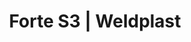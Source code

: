 ---
Link: "file:/Users/vinayakpatel/Downloads/www.weldplast.cz/forte-s3"
product_name: "FORTE S33 x 400 V / 10 kW, 16A, 5P zástrčka"
product_id: "Obj. číslo:102.027"
title: "Forte S3 | Weldplast"
product_desc: "Nejvýkonnější ruční přístroj od firmy Leister. Vhodný především pro bezplamenné smršťování obalů palet a neskladného zboží.Nejvýkonnější bezplamenný přístroj pro smršťování obalů paletRovnoměrné smrštěníPoužitelný i ve velmi stísněných uzavřených prostorechIntegrovaný podstavec"
product_specs: "Značka konformity, Značka schválení, Třída ochrany II, NapětíV~3 x 400, PříkonW10000, FrekvenceHz50 / 60, Max. teplota°C650, Průtok vzduchul/min1000, Statický tlakPa1200 (12mbar), Úroveň hlučnosti LpAdB76, Rozměry (D x Š x V)mm390 x 132 x 215, Hmotnostkg4,4 (bez kabelu 10 m), Druh certifikaceCCA"
product_downloads: "FORTE S3 - manuál SK																								stáhnout																								, FORTE S3 - produktový list																								stáhnout																								, FORTE S3 - manuál CZ																								stáhnout																								"
href: "https://www.weldplast.cz/files/forte-s3-manaul-sk.pdf, https://www.weldplast.cz/files/forte-s3-manaul-sk.pdf, https://www.weldplast.cz/files/forte-s3-produktovy-list.pdf, https://www.weldplast.cz/files/forte-s3-produktovy-list.pdf, https://www.weldplast.cz/files/forte-s3-manualcz-1.pdf, https://www.weldplast.cz/files/forte-s3-manualcz-1.pdf"
accessories: ""
similar_products: ""
---